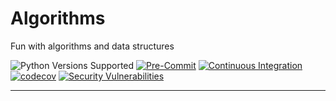 # Algorithms
Fun with algorithms and data structures

![Python Versions Supported](https://img.shields.io/badge/python-3.8+-blue.svg)
[![Pre-Commit](https://github.com/pablobd/algorithms/actions/workflows/pre-commit.yaml/badge.svg)](https://github.com/pablobd/algorithms/actions/workflows/pre-commit.yaml)
[![Continuous Integration](https://github.com/pablobd/algorithms/actions/workflows/continuous-integration.yaml/badge.svg)](https://github.com/pablobd/algorithms/actions/workflows/continuous-integration.yaml)
[![codecov](https://codecov.io/gh/pablobd/algorithms/branch/main/graph/badge.svg?token=XWQC9FZAD9)](https://codecov.io/gh/pablobd/algorithms)
[![Security Vulnerabilities](https://github.com/pablobd/algorithms/actions/workflows/code-vulnerabilities.yaml/badge.svg)](https://github.com/pablobd/algorithms/actions/workflows/code-vulnerabilities.yaml)

---
